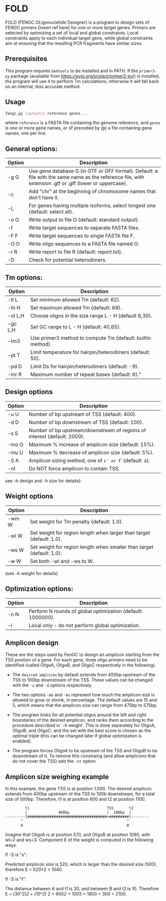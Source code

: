 # FOLD

FOLD (FENGC OLigonucletide Designer) is a program to design sets of FENGC primers [insert ref here]
for one or more target genes. Primers are selected by optimizing a set of local and global constraints.
Local constraints apply to each individual target gene, while global constraints aim at ensuring 
that the resulting PCR fragments have similar sizes.

## Prerequisites
This program requires `bedtools` to be installed and in PATH. If the `primer3-py` package (available from
https://pypi.org/project/primer3-py/) is installed, the program will use it to perform Tm calculations,
otherwise it will fall back on an internal, less accurate method.

## Usage

```bash
fengc.py [options] reference genes...
```

where `reference` is a FASTA file containing the genome reference, and `genes` is one or
more gene names, or (if preceded by @) a file containing gene names, one per line.

## General options:

Option | Description
-------|------------
  -g G  | Use gene database G (in GTF or GFF format). Default: a file with the same name as the reference file, with extension .gtf or .gff (lower or uppercase).
  -c    | Add "chr" at the beginning of chromosome names that don't have it.
  -L    | For genes having multiple isoforms, select longest one (default: select all).
  -o O  | Write output to file O (default: standard output).
  -f    | Write target sequences to separate FASTA files.
  -F F  | Write target sequences to single FASTA file F.
  -O O  | Write oligo sequences to a FASTA file named O.
  -r R  | Write report to file R (default: report.txt).
  -D    | Check for potential heterodimers.

## Tm options:
  
Option | Description
-------|------------
  -tl L   | Set minimum allowed Tm (default: 62).
  -th H   | Set maximum allowed Tm (default: 68).
  -ol L,H | Choose oligos in the size range L - H (default 8,30).
  -gc L,H | Set GC range to L - H (default: 40,65).
  -tm3    | Use primer3 method to compute Tm (default: builtin method).
  -pt T   | Limit temperature for hairpin/heterodimers (default: 50).
  -pd D   | Limit Ds for hairpin/heterodimers (default: -9).
  -mr R   | Maximum number of repeat bases (default: 6)."

## Design options

Option | Description
-------|------------
  -u U  | Number of bp upstream of TSS (default: 400).
  -d D  | Number of bp downstream of TSS (default: 100).
  -s S  | Number of bp upstream/downstream of regions of interest (default: 2000).
  -mo O | Maximum % increase of amplicon size (default: 15%).
  -mu U | Maximum % decrease of amplicon size (default: 5%).
  -S A  | Amplicon sizing method, one of `s' or `t' (default: s).
  -nt   | Do NOT force amplicon to contain TSS.

see -h design and -h size for details):

## Weight options

Option | Description
-------|------------
  -wm W | Set weight for Tm penalty (default: 1.0).
  -wl W | Set weight for region length when larger than target (default: 1.0).
  -ws W | Set weight for region length when smaller than target (default: 1.0).
  -w  W | Set both -wl and -ws to W.

 (see -h weight for details)

## Optimization options:

Option | Description
-------|------------
  -n N | Perform N rounds of global optimization (default: 1000000).
  -l   | Local only - do not perform global optimization.

## Amplicon design

These are the steps used by FenGC to design an amplicon starting from the
TSS position of a gene. For each gene, three oligo primers need to be 
identified (called OligoA, OligoB, and OligoC respectively in the following).

* The `desired amplicon` by default extends from 400bp upstream of the TSS
  to 100bp downstream of the TSS. These values can be changed with the `-u`
  and `-d` options respectively.

* The two options `-mo` and `-mu` represent how much the amplicon size is allowed
  to grow or shrink, in percentage. The default values are 15 and 5, which means
  that the amplicon size can range from 475bp to 575bp.

* The program looks for all potential oligos around the left and right boundaries
  of the desired amplicon, and ranks them according to the procedure described in
  `-h weight'. This is done separately for OligoA, OligoB, and OligoC, and the
  set with the best score is chosen as the optimal triple (this can be changed
  later if global optimization is enabled).

* The program forces OligoA to be upstream of the TSS and OligoB to be downstream
  of it. To remove this constraing (and allow amplicons that do not cover the 
  TSS) add the `-nt` option.

## Amplicon size weighing example

In this example, the gene TSS is at position 1,000. The desired amplicon extends
from 400bp upstream of the TSS to 100b downstream, for a total size of 500bp.
Therefore, t1 is at position 600 and t2 at position 1100.

```
         t1                                   TSS       t2
         |              400bp                 |  100bp  |
---------[####################################+#########]--------
       ^                                               ^
       A                                               B
```

Imagine that OligoA is at position 570, and OligoB at position 1090, with wl=2
and ws=3. Component E of the weight is computed in the following ways.

If -S is "s":

  Predicted amplicon size is 520, which is larger than the desired size (500),
  therefore E = 520*2 = 1040.

If -S is "t":

  The distance between A and t1 is 30, and between B and t2 is 10. Therefore
  E = (30^2)*2 + (10^2)* 2 = 900*2 + 100*3 = 1800 + 300 = 2100.